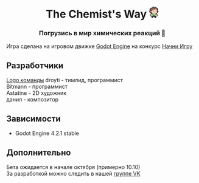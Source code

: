 <h1 align="center">The Chemist's Way
<img src="img/tony.png" height="30"/></h1>
<h3 align="center">Погрузись в мир химических реакций 🧪</h3>

Игра сделана на игровом движке [Godot Engine](https://godotengine.org/) на конкурс [Начни Игру](https://startgame.rsv.ru/)

## Разработчики
[Logo команды](img/team_logo.png)
droyti - тимлид, программист \
Bitmann - программист \
Astatine - 2D художник \
данил - композитор

## Зависимости
- Godot Engine 4.2.1 stable

## Дополнительно
Бета ожидается в начале октября (примерно 10.10) \
За разработкой можно следить в нашей [группе VK](https://vk.com/oblachnie)
